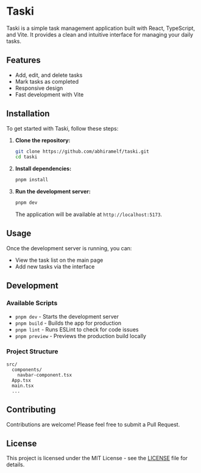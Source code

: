 # Taski

Taski is a simple task management application built with React, TypeScript, and Vite. It provides a clean and intuitive interface for managing your daily tasks.

## Features

- Add, edit, and delete tasks
- Mark tasks as completed
- Responsive design
- Fast development with Vite

## Installation

To get started with Taski, follow these steps:

1. **Clone the repository:**
   ```bash
   git clone https://github.com/abhiramelf/taski.git
   cd taski
   ```

2. **Install dependencies:**
   ```bash
   pnpm install
   ```

3. **Run the development server:**
   ```bash
   pnpm dev
   ```

   The application will be available at `http://localhost:5173`.

## Usage

Once the development server is running, you can:

- View the task list on the main page
- Add new tasks via the interface

## Development

### Available Scripts

- `pnpm dev` - Starts the development server
- `pnpm build` - Builds the app for production
- `pnpm lint` - Runs ESLint to check for code issues
- `pnpm preview` - Previews the production build locally

### Project Structure

```
src/
  components/
    navbar-component.tsx
  App.tsx
  main.tsx
  ...
```

## Contributing

Contributions are welcome! Please feel free to submit a Pull Request.

## License

This project is licensed under the MIT License - see the [LICENSE](LICENSE) file for details.
